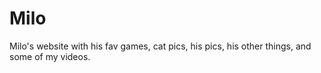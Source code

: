 # Milo
Milo's website with his fav games, cat pics, his pics, his other things, and some of my videos.
